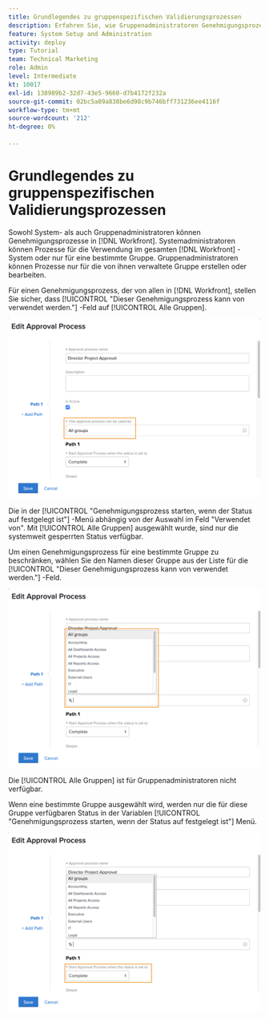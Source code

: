 ```yaml
---
title: Grundlegendes zu gruppenspezifischen Validierungsprozessen
description: Erfahren Sie, wie Gruppenadministratoren Genehmigungsprozesse für die von ihnen verwalteten Gruppen erstellen oder bearbeiten können.
feature: System Setup and Administration
activity: deploy
type: Tutorial
team: Technical Marketing
role: Admin
level: Intermediate
kt: 10017
exl-id: 138989b2-32d7-43e5-9660-d7b4172f232a
source-git-commit: 02bc5a09a838be6d98c9b746bff731236ee4116f
workflow-type: tm+mt
source-wordcount: '212'
ht-degree: 0%

---
```


# Grundlegendes zu gruppenspezifischen Validierungsprozessen

Sowohl System- als auch Gruppenadministratoren können Genehmigungsprozesse in [!DNL Workfront]. Systemadministratoren können Prozesse für die Verwendung im gesamten [!DNL Workfront] -System oder nur für eine bestimmte Gruppe. Gruppenadministratoren können Prozesse nur für die von ihnen verwaltete Gruppe erstellen oder bearbeiten.

Für einen Genehmigungsprozess, der von allen in [!DNL Workfront], stellen Sie sicher, dass [!UICONTROL &quot;Dieser Genehmigungsprozess kann von verwendet werden.&quot;] -Feld auf [!UICONTROL Alle Gruppen].

![[!UICONTROL Genehmigungsprozess bearbeiten] Fenster mit hervorgehobenem Gruppenfeld](assets/admin-fund-approval-processes-1.png)

Die in der [!UICONTROL &quot;Genehmigungsprozess starten, wenn der Status auf festgelegt ist&quot;] -Menü abhängig von der Auswahl im Feld &quot;Verwendet von&quot;. Mit [!UICONTROL Alle Gruppen] ausgewählt wurde, sind nur die systemweit gesperrten Status verfügbar.

Um einen Genehmigungsprozess für eine bestimmte Gruppe zu beschränken, wählen Sie den Namen dieser Gruppe aus der Liste für die [!UICONTROL &quot;Dieser Genehmigungsprozess kann von verwendet werden.&quot;] -Feld.

![[!UICONTROL Genehmigungsprozess bearbeiten] Fenster mit erweitertem Gruppenfeld](assets/admin-fund-approval-processes-2.png)

Die [!UICONTROL Alle Gruppen] ist für Gruppenadministratoren nicht verfügbar.

Wenn eine bestimmte Gruppe ausgewählt wird, werden nur die für diese Gruppe verfügbaren Status in der Variablen [!UICONTROL &quot;Genehmigungsprozess starten, wenn der Status auf festgelegt ist&quot;] Menü.

![[!UICONTROL Genehmigungsprozess bearbeiten] Fenster mit hervorgehobenem Statusfeld](assets/admin-fund-approval-processes-3.png)

